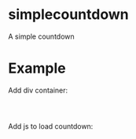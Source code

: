 # simplecountdown
A simple countdown

# Example
Add div container:
<pre><code>
<div id="myCountdown"></div>
</code></pre>

Add js to load countdown:
<pre><code>
<script type="text/javascript">
  var deadline = '2016-08-15 15:00:00';
  SimpleCountdown.autoDisplay('myCountdown', deadline);
</script>
</code></pre>
